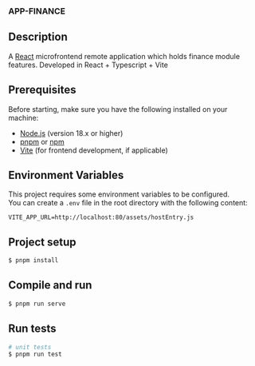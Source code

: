 ### APP-FINANCE

## Description

A [React](https://react.dev/) microfrontend remote application which holds
finance module features. Developed in React + Typescript + Vite

## Prerequisites

Before starting, make sure you have the following installed on your machine:

- [Node.js](https://nodejs.org/) (version 18.x or higher)
- [pnpm](https://pnpm.io/) or [npm](https://www.npmjs.com/)
- [Vite](https://vitejs.dev/) (for frontend development, if applicable)

## Environment Variables

This project requires some environment variables to be configured.  
You can create a `.env` file in the root directory with the following content:

```env
VITE_APP_URL=http://localhost:80/assets/hostEntry.js
```

## Project setup

```bash
$ pnpm install
```

## Compile and run

```bash
$ pnpm run serve
```

## Run tests

```bash
# unit tests
$ pnpm run test
```

